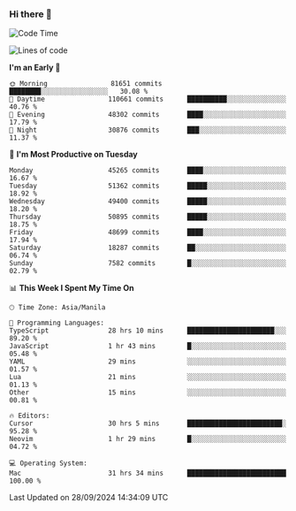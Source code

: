 ### Hi there 👋

<!--START_SECTION:waka-->
![Code Time](http://img.shields.io/badge/Code%20Time-5%2C603%20hrs%2027%20mins-blue)

![Lines of code](https://img.shields.io/badge/From%20Hello%20World%20I%27ve%20Written-119.9%20million%20lines%20of%20code-blue)

**I'm an Early 🐤** 

```text
🌞 Morning                81651 commits       ████████░░░░░░░░░░░░░░░░░   30.08 % 
🌆 Daytime                110661 commits      ██████████░░░░░░░░░░░░░░░   40.76 % 
🌃 Evening                48302 commits       ████░░░░░░░░░░░░░░░░░░░░░   17.79 % 
🌙 Night                  30876 commits       ███░░░░░░░░░░░░░░░░░░░░░░   11.37 % 
```
📅 **I'm Most Productive on Tuesday** 

```text
Monday                   45265 commits       ████░░░░░░░░░░░░░░░░░░░░░   16.67 % 
Tuesday                  51362 commits       █████░░░░░░░░░░░░░░░░░░░░   18.92 % 
Wednesday                49400 commits       █████░░░░░░░░░░░░░░░░░░░░   18.20 % 
Thursday                 50895 commits       █████░░░░░░░░░░░░░░░░░░░░   18.75 % 
Friday                   48699 commits       ████░░░░░░░░░░░░░░░░░░░░░   17.94 % 
Saturday                 18287 commits       ██░░░░░░░░░░░░░░░░░░░░░░░   06.74 % 
Sunday                   7582 commits        █░░░░░░░░░░░░░░░░░░░░░░░░   02.79 % 
```


📊 **This Week I Spent My Time On** 

```text
🕑︎ Time Zone: Asia/Manila

💬 Programming Languages: 
TypeScript               28 hrs 10 mins      ██████████████████████░░░   89.20 % 
JavaScript               1 hr 43 mins        █░░░░░░░░░░░░░░░░░░░░░░░░   05.48 % 
YAML                     29 mins             ░░░░░░░░░░░░░░░░░░░░░░░░░   01.57 % 
Lua                      21 mins             ░░░░░░░░░░░░░░░░░░░░░░░░░   01.13 % 
Other                    15 mins             ░░░░░░░░░░░░░░░░░░░░░░░░░   00.81 % 

🔥 Editors: 
Cursor                   30 hrs 5 mins       ████████████████████████░   95.28 % 
Neovim                   1 hr 29 mins        █░░░░░░░░░░░░░░░░░░░░░░░░   04.72 % 

💻 Operating System: 
Mac                      31 hrs 34 mins      █████████████████████████   100.00 % 
```


 Last Updated on 28/09/2024 14:34:09 UTC
<!--END_SECTION:waka-->


<!--
**rad182/rad182** is a ✨ _special_ ✨ repository because its `README.md` (this file) appears on your GitHub profile.

Here are some ideas to get you started:

- 🔭 I’m currently working on ...
- 🌱 I’m currently learning ...
- 👯 I’m looking to collaborate on ...
- 🤔 I’m looking for help with ...
- 💬 Ask me about ...
- 📫 How to reach me: ...
- 😄 Pronouns: ...
- ⚡ Fun fact: ...
-->

